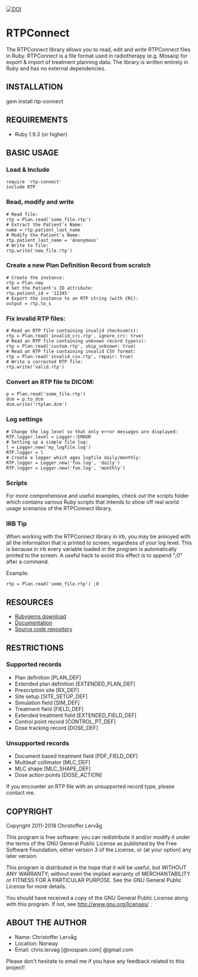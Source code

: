 [![DOI](https://zenodo.org/badge/doi/10.5281/zenodo.11752.png)](http://dx.doi.org/10.5281/zenodo.11752)

# RTPConnect

The RTPConnect library allows you to read, edit and write RTPConnect files in Ruby.
RTPConnect is a file format used in radiotherapy (e.g. Mosaiq) for export & import
of treatment planning data. The library is written entirely in Ruby and has no
external dependencies.


## INSTALLATION

  gem install rtp-connect


## REQUIREMENTS

* Ruby 1.9.3 (or higher)


## BASIC USAGE

### Load & Include

    require 'rtp-connect'
    include RTP

### Read, modify and write

    # Read file:
    rtp = Plan.read('some_file.rtp')
    # Extract the Patient's Name:
    name = rtp.patient_last_name
    # Modify the Patient's Name:
    rtp.patient_last_name = 'Anonymous'
    # Write to file:
    rtp.write('new_file.rtp')

### Create a new Plan Definition Record from scratch

    # Create the instance:
    rtp = Plan.new
    # Set the Patient's ID attribute:
    rtp.patient_id = '12345'
    # Export the instance to an RTP string (with CRC):
    output = rtp.to_s

### Fix invalid RTP files:

    # Read an RTP file containing invalid checksum(s):
    rtp = Plan.read('invalid_crc.rtp', ignore_crc: true)
    # Read an RTP file containing unknown record type(s):
    rtp = Plan.read('custom.rtp', skip_unknown: true)
    # Read an RTP file containing invalid CSV format:
    rtp = Plan.read('invalid_csv.rtp', repair: true)
    # Write a corrected RTP file:
    rtp.write('valid.rtp')

### Convert an RTP file to DICOM:

    p = Plan.read('some_file.rtp')
    dcm = p.to_dcm
    dcm.write('rtplan.dcm')

### Log settings

    # Change the log level so that only error messages are displayed:
    RTP.logger.level = Logger::ERROR
    # Setting up a simple file log:
    l = Logger.new('my_logfile.log')
    RTP.logger = l
    # Create a logger which ages logfile daily/monthly:
    RTP.logger = Logger.new('foo.log', 'daily')
    RTP.logger = Logger.new('foo.log', 'monthly')

### Scripts

For more comprehensive and useful examples, check out the scripts folder
which contains various Ruby scripts that intends to show off real world
usage scenarios of the RTPConnect library.

### IRB Tip

When working with the RTPConnect library in irb, you may be annoyed with all
the information that is printed to screen, regardless of your log level.
This is because in irb every variable loaded in the program is
automatically printed to the screen. A useful hack to avoid this effect is
to append ";0" after a command.

Example:

    rtp = Plan.read('some_file.rtp') ;0


## RESOURCES

* [Rubygems download](https://rubygems.org/gems/rtp-connect)
* [Documentation](http://rubydoc.info/gems/rtp-connect/frames)
* [Source code repository](https://github.com/dicom/rtp-connect)


## RESTRICTIONS

### Supported records

* Plan definition [PLAN_DEF]
* Extended plan definition [EXTENDED_PLAN_DEF]
* Prescription site [RX_DEF]
* Site setup [SITE_SETUP_DEF]
* Simulation field [SIM_DEF]
* Treatment field [FIELD_DEF]
* Extended treatment field [EXTENDED_FIELD_DEF]
* Control point record [CONTROL_PT_DEF]
* Dose tracking record [DOSE_DEF]

### Unsupported records

* Document based treatment field [PDF_FIELD_DEF]
* Multileaf collimator [MLC_DEF]
* MLC shape [MLC_SHAPE_DEF]
* Dose action points [DOSE_ACTION]

If you encounter an RTP file with an unsupported record type, please contact me.


## COPYRIGHT

Copyright 2011-2018 Christoffer Lervåg

This program is free software: you can redistribute it and/or modify
it under the terms of the GNU General Public License as published by
the Free Software Foundation, either version 3 of the License, or
(at your option) any later version.

This program is distributed in the hope that it will be useful,
but WITHOUT ANY WARRANTY; without even the implied warranty of
MERCHANTABILITY or FITNESS FOR A PARTICULAR PURPOSE.  See the
GNU General Public License for more details.

You should have received a copy of the GNU General Public License
along with this program.  If not, see http://www.gnu.org/licenses/ .


## ABOUT THE AUTHOR

* Name: Christoffer Lervåg
* Location: Norway
* Email: chris.lervag [@nospam.com] @gmail.com

Please don't hesitate to email me if you have any feedback related to this project!